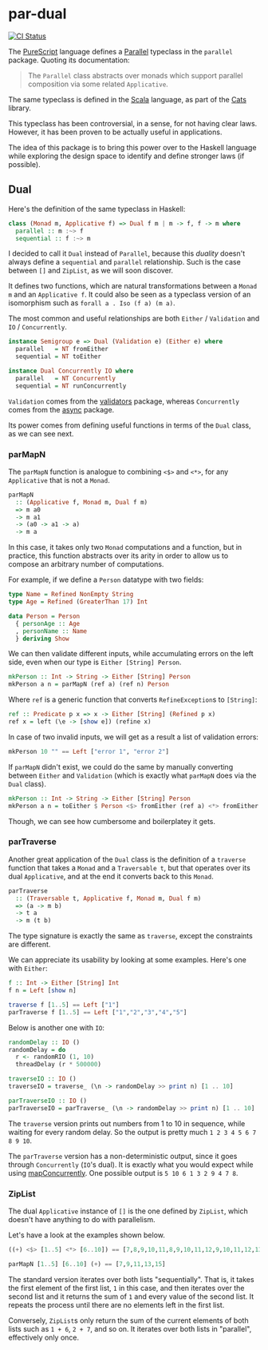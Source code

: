 # par-dual

[![CI Status](https://github.com/gvolpe/par-dual/workflows/Haskell%20CI/badge.svg)](https://github.com/gvolpe/par-dual/actions)

The [PureScript](https://www.purescript.org/) language defines a [Parallel](https://pursuit.purescript.org/packages/purescript-parallel/4.0.0/docs/Control.Parallel.Class#t:Parallel) typeclass in the `parallel` package. Quoting its documentation:

> The `Parallel` class abstracts over monads which support parallel composition via some related `Applicative`.

The same typeclass is defined in the [Scala](https://www.scala-lang.org/) language, as part of the [Cats](https://typelevel.org/cats/typeclasses/parallel.html) library.

This typeclass has been controversial, in a sense, for not having clear laws. However, it has been proven to be actually useful in applications.

The idea of this package is to bring this power over to the Haskell language while exploring the design space to identify and define stronger laws (if possible).

## Dual

Here's the definition of the same typeclass in Haskell:

```haskell
class (Monad m, Applicative f) => Dual f m | m -> f, f -> m where
  parallel :: m :~> f
  sequential :: f :~> m
```

I decided to call it `Dual` instead of `Parallel`, because this *duality* doesn't always define a `sequential` and `parallel` relationship. Such is the case between `[]` and `ZipList`, as we will soon discover.

It defines two functions, which are natural transformations between a `Monad m` and an `Applicative f`. It could also be seen as a typeclass version of an isomorphism such as `forall a . Iso (f a) (m a)`.

The most common and useful relationships are both `Either` / `Validation` and `IO` / `Concurrently`.

```haskell
instance Semigroup e => Dual (Validation e) (Either e) where
  parallel   = NT fromEither
  sequential = NT toEither

instance Dual Concurrently IO where
  parallel   = NT Concurrently
  sequential = NT runConcurrently
```

`Validation` comes from the [validators](https://hackage.haskell.org/package/validators) package, whereas `Concurrently` comes from the [async](https://hackage.haskell.org/package/async) package.

Its power comes from defining useful functions in terms of the `Dual` class, as we can see next.

### parMapN

The `parMapN` function is analogue to combining `<$>` and `<*>`, for any `Applicative` that is not a `Monad`.

```haskell
parMapN
  :: (Applicative f, Monad m, Dual f m)
  => m a0
  -> m a1
  -> (a0 -> a1 -> a)
  -> m a
```

In this case, it takes only two `Monad` computations and a function, but in practice, this function abstracts over its arity in order to allow us to compose an arbitrary number of computations.

For example, if we define a `Person` datatype with two fields:

```haskell
type Name = Refined NonEmpty String
type Age = Refined (GreaterThan 17) Int

data Person = Person
  { personAge :: Age
  , personName :: Name
  } deriving Show
```

We can then validate different inputs, while accumulating errors on the left side, even when our type is `Either [String] Person`.

```haskell
mkPerson :: Int -> String -> Either [String] Person
mkPerson a n = parMapN (ref a) (ref n) Person
```

Where `ref` is a generic function that converts `RefineException`s to `[String]`:

```haskell
ref :: Predicate p x => x -> Either [String] (Refined p x)
ref x = left (\e -> [show e]) (refine x)
```

In case of two invalid inputs, we will get as a result a list of validation errors:

```haskell
mkPerson 10 "" == Left ["error 1", "error 2"]
```

If `parMapN` didn't exist, we could do the same by manually converting between `Either` and `Validation` (which is exactly what `parMapN` does via the `Dual` class).

```haskell
mkPerson :: Int -> String -> Either [String] Person
mkPerson a n = toEither $ Person <$> fromEither (ref a) <*> fromEither (ref n)
```

Though, we can see how cumbersome and boilerplatey it gets.

### parTraverse

Another great application of the `Dual` class is the definition of a `traverse` function that takes a `Monad` and a `Traversable t`, but that operates over its dual `Applicative`, and at the end it converts back to this `Monad`.

```haskell
parTraverse
  :: (Traversable t, Applicative f, Monad m, Dual f m)
  => (a -> m b)
  -> t a
  -> m (t b)
```

The type signature is exactly the same as `traverse`, except the constraints are different.

We can appreciate its usability by looking at some examples. Here's one with `Either`:

```haskell
f :: Int -> Either [String] Int
f n = Left [show n]

traverse f [1..5] == Left ["1"]
parTraverse f [1..5] == Left ["1","2","3","4","5"]
```

Below is another one with `IO`:

```haskell
randomDelay :: IO ()
randomDelay = do
  r <- randomRIO (1, 10)
  threadDelay (r * 500000)

traverseIO :: IO ()
traverseIO = traverse_ (\n -> randomDelay >> print n) [1 .. 10]

parTraverseIO :: IO ()
parTraverseIO = parTraverse_ (\n -> randomDelay >> print n) [1 .. 10]
```

The `traverse` version prints out numbers from 1 to 10 in sequence, while waiting for every random delay. So the output is pretty much `1 2 3 4 5 6 7 8 9 10`.

The `parTraverse` version has a non-deterministic output, since it goes through `Concurrently` (`IO`'s dual). It is exactly what you would expect while using [mapConcurrently](). One possible output is `5 10 6 1 3 2 9 4 7 8`.

### ZipList

The dual `Applicative` instance of `[]` is the one defined by `ZipList`, which doesn't have anything to do with parallelism.

Let's have a look at the examples shown below.

```haskell
((+) <$> [1..5] <*> [6..10]) == [7,8,9,10,11,8,9,10,11,12,9,10,11,12,13,10,11,12,13,14,11,12,13,14,15]

parMapN [1..5] [6..10] (+) == [7,9,11,13,15]
```

The standard version iterates over both lists "sequentially". That is, it takes the first element of the first list, `1` in this case, and then iterates over the second list and it returns the sum of `1` and every value of the second list. It repeats the process until there are no elements left in the first list.

Conversely, `ZipList`s only return the sum of the current elements of both lists such as `1 + 6`, `2 + 7`, and so on. It iterates over both lists in "parallel", effectively only once.
